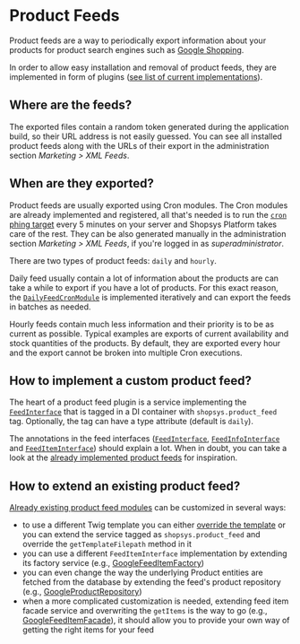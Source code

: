 # Product Feeds

Product feeds are a way to periodically export information about your products for product search engines such as [Google Shopping](https://www.google.com/shopping).

In order to allow easy installation and removal of product feeds, they are implemented in form of plugins ([see list of current implementations](https://github.com/search?q=topic%3Aproduct-feed+org%3Ashopsys)).

## Where are the feeds?

The exported files contain a random token generated during the application build, so their URL address is not easily guessed.
You can see all installed product feeds along with the URLs of their export in the administration section *Marketing >  XML Feeds*.

## When are they exported?

Product feeds are usually exported using Cron modules.
The Cron modules are already implemented and registered, all that's needed is to run the [`cron` phing target](../introduction/console-commands-for-application-management-phing-targets.md#cron) every 5 minutes on your server and Shopsys Platform takes care of the rest.
They can be also generated manually in the administration section *Marketing >  XML Feeds*, if you're logged in as *superadministrator*.

There are two types of product feeds: `daily` and `hourly`.

Daily feed usually contain a lot of information about the products are can take a while to export if you have a lot of products.
For this exact reason, the [`DailyFeedCronModule`](https://github.com/shopsys/shopsys/blob/master/packages/framework/src/Model/Feed/DailyFeedCronModule.php) is implemented iteratively and can export the feeds in batches as needed.

Hourly feeds contain much less information and their priority is to be as current as possible.
Typical examples are exports of current availability and stock quantities of the products.
By default, they are exported every hour and the export cannot be broken into multiple Cron executions.

## How to implement a custom product feed?

The heart of a product feed plugin is a service implementing the [`FeedInterface`](https://github.com/shopsys/shopsys/blob/master/packages/framework/src/Model/Feed/FeedInterface.php) that is tagged in a DI container with `shopsys.product_feed` tag.
Optionally, the tag can have a type attribute (default is `daily`).

The annotations in the feed interfaces ([`FeedInterface`](https://github.com/shopsys/shopsys/blob/master/packages/framework/src/Model/Feed/FeedInterface.php), [`FeedInfoInterface`](https://github.com/shopsys/shopsys/blob/master/packages/framework/src/Model/Feed/FeedInfoInterface.php) and [`FeedItemInterface`](https://github.com/shopsys/shopsys/blob/master/packages/framework/src/Model/Feed/FeedItemInterface.php)) should explain a lot.
When in doubt, you can take a look at the [already implemented product feeds](https://github.com/search?q=topic%3Aproduct-feed+org%3Ashopsys) for inspiration.

## How to extend an existing product feed?

[Already existing product feed modules](https://github.com/search?q=topic%3Aproduct-feed+org%3Ashopsys) can be customized in several ways:

* to use a different Twig template you can either [override the template](https://symfony.com/doc/3.3/templating/overriding.html)
or you can extend the service tagged as `shopsys.product_feed` and override the `getTemplateFilepath` method in it
* you can use a different `FeedItemInterface` implementation by extending its factory service
(e.g., [GoogleFeedItemFactory](https://github.com/shopsys/shopsys/blob/master/packages/product-feed-google/src/Model/FeedItem/GoogleFeedItemFactory.php))
* you can even change the way the underlying Product entities are fetched from the database by extending the feed's product repository
(e.g., [GoogleProductRepository](https://github.com/shopsys/shopsys/blob/master/packages/product-feed-google/src/Model/Product/GoogleProductRepository.php))
* when a more complicated customization is needed, extending feed item facade service and overwriting the `getItems` is the way to go
(e.g., [GoogleFeedItemFacade](https://github.com/shopsys/shopsys/blob/master/packages/product-feed-google/src/Model/FeedItem/GoogleFeedItemFacade.php)),
it should allow you to provide your own way of getting the right items for your feed

